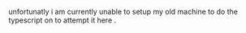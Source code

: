 unfortunatly i am currently unable to setup my old machine to do the typescript on to attempt it here .

